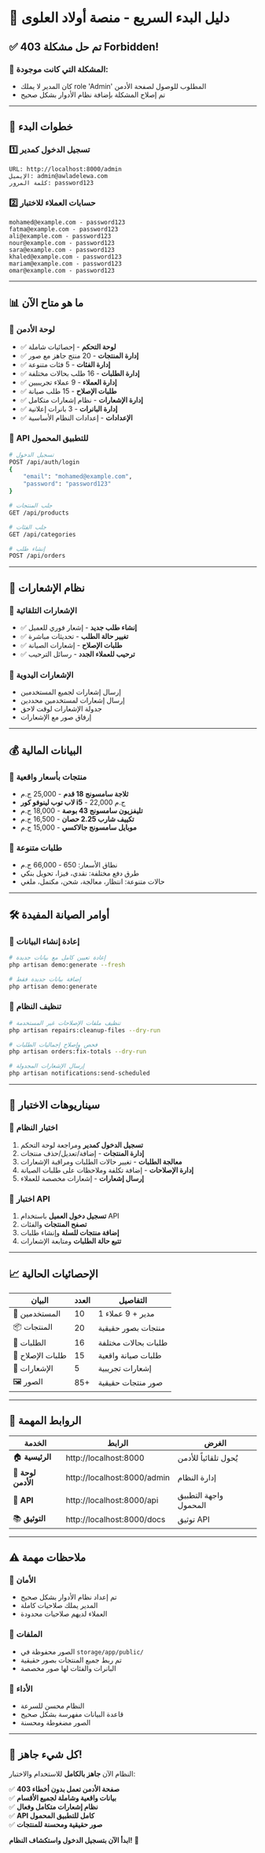 # 🚀 دليل البدء السريع - منصة أولاد العلوى

## ✅ **تم حل مشكلة 403 Forbidden!**

### 🔧 **المشكلة التي كانت موجودة:**
- كان المدير لا يملك role 'Admin' المطلوب للوصول لصفحة الأدمن
- تم إصلاح المشكلة بإضافة نظام الأدوار بشكل صحيح

---

## 🎯 **خطوات البدء**

### 1️⃣ **تسجيل الدخول كمدير**
```
URL: http://localhost:8000/admin
الإيميل: admin@awladelewa.com
كلمة المرور: password123
```

### 2️⃣ **حسابات العملاء للاختبار**
```
mohamed@example.com - password123
fatma@example.com - password123  
ali@example.com - password123
nour@example.com - password123
sara@example.com - password123
khaled@example.com - password123
mariam@example.com - password123
omar@example.com - password123
```

---

## 📊 **ما هو متاح الآن**

### 👑 **لوحة الأدمن**
- ✅ **لوحة التحكم** - إحصائيات شاملة
- ✅ **إدارة المنتجات** - 20 منتج جاهز مع صور
- ✅ **إدارة الفئات** - 5 فئات متنوعة
- ✅ **إدارة الطلبات** - 16 طلب بحالات مختلفة
- ✅ **إدارة العملاء** - 9 عملاء تجريبيين
- ✅ **طلبات الإصلاح** - 15 طلب صيانة
- ✅ **إدارة الإشعارات** - نظام إشعارات متكامل
- ✅ **إدارة البانرات** - 3 بانرات إعلانية
- ✅ **الإعدادات** - إعدادات النظام الأساسية

### 📱 **API للتطبيق المحمول**
```bash
# تسجيل الدخول
POST /api/auth/login
{
    "email": "mohamed@example.com",
    "password": "password123"
}

# جلب المنتجات
GET /api/products

# جلب الفئات  
GET /api/categories

# إنشاء طلب
POST /api/orders
```

---

## 🔔 **نظام الإشعارات**

### 📢 **الإشعارات التلقائية**
- ✅ **إنشاء طلب جديد** - إشعار فوري للعميل
- ✅ **تغيير حالة الطلب** - تحديثات مباشرة
- ✅ **طلبات الإصلاح** - إشعارات الصيانة
- ✅ **ترحيب للعملاء الجدد** - رسائل الترحيب

### 👥 **الإشعارات اليدوية**
- إرسال إشعارات لجميع المستخدمين
- إرسال إشعارات لمستخدمين محددين
- جدولة الإشعارات لوقت لاحق
- إرفاق صور مع الإشعارات

---

## 💰 **البيانات المالية**

### 💎 **منتجات بأسعار واقعية**
- **ثلاجة سامسونج 18 قدم** - 25,000 ج.م
- **لاب توب لينوفو كور i5** - 22,000 ج.م  
- **تليفزيون سامسونج 43 بوصة** - 18,000 ج.م
- **تكييف شارب 2.25 حصان** - 16,500 ج.م
- **موبايل سامسونج جالاكسي** - 15,000 ج.م

### 🛒 **طلبات متنوعة**
- نطاق الأسعار: 650 - 66,000 ج.م
- طرق دفع مختلفة: نقدي، فيزا، تحويل بنكي
- حالات متنوعة: انتظار، معالجة، شحن، مكتمل، ملغي

---

## 🛠️ **أوامر الصيانة المفيدة**

### 🔄 **إعادة إنشاء البيانات**
```bash
# إعادة تعيين كامل مع بيانات جديدة
php artisan demo:generate --fresh

# إضافة بيانات جديدة فقط
php artisan demo:generate
```

### 🧹 **تنظيف النظام**
```bash
# تنظيف ملفات الإصلاحات غير المستخدمة
php artisan repairs:cleanup-files --dry-run

# فحص وإصلاح إجماليات الطلبات
php artisan orders:fix-totals --dry-run

# إرسال الإشعارات المجدولة
php artisan notifications:send-scheduled
```

---

## 🎯 **سيناريوهات الاختبار**

### 🧪 **اختبار النظام**
1. **تسجيل الدخول كمدير** ومراجعة لوحة التحكم
2. **إدارة المنتجات** - إضافة/تعديل/حذف منتجات
3. **معالجة الطلبات** - تغيير حالات الطلبات ومراقبة الإشعارات
4. **إدارة الإصلاحات** - إضافة تكلفة وملاحظات على طلبات الصيانة
5. **إرسال إشعارات** - إشعارات مخصصة للعملاء

### 📱 **اختبار API**
1. **تسجيل دخول العميل** باستخدام API
2. **تصفح المنتجات** والفئات
3. **إضافة منتجات للسلة** وإنشاء طلبات
4. **تتبع حالة الطلبات** ومتابعة الإشعارات

---

## 📈 **الإحصائيات الحالية**

| البيان | العدد | التفاصيل |
|--------|--------|----------|
| 👤 المستخدمين | 10 | 1 مدير + 9 عملاء |
| 📦 المنتجات | 20 | منتجات بصور حقيقية |
| 🛒 الطلبات | 16 | طلبات بحالات مختلفة |
| 🔧 طلبات الإصلاح | 15 | طلبات صيانة واقعية |
| 🔔 الإشعارات | 5 | إشعارات تجريبية |
| 🖼️ الصور | 85+ | صور منتجات حقيقية |

---

## 🔗 **الروابط المهمة**

| الخدمة | الرابط | الغرض |
|---------|---------|--------|
| 🏠 **الرئيسية** | http://localhost:8000 | يُحول تلقائياً للأدمن |
| 👑 **لوحة الأدمن** | http://localhost:8000/admin | إدارة النظام |
| 📡 **API** | http://localhost:8000/api | واجهة التطبيق المحمول |
| 📚 **التوثيق** | http://localhost:8000/docs | توثيق API |

---

## ⚠️ **ملاحظات مهمة**

### 🔐 **الأمان**
- تم إعداد نظام الأدوار بشكل صحيح
- المدير يملك صلاحيات كاملة
- العملاء لديهم صلاحيات محدودة

### 📁 **الملفات**
- الصور محفوظة في `storage/app/public/`
- تم ربط جميع المنتجات بصور حقيقية
- البانرات والفئات لها صور مخصصة

### 🚀 **الأداء**
- النظام محسن للسرعة
- قاعدة البيانات مفهرسة بشكل صحيح
- الصور مضغوطة ومحسنة

---

## 🎉 **كل شيء جاهز!**

النظام الآن **جاهز بالكامل** للاستخدام والاختبار:

✅ **صفحة الأدمن تعمل بدون أخطاء 403**  
✅ **بيانات واقعية وشاملة لجميع الأقسام**  
✅ **نظام إشعارات متكامل وفعال**  
✅ **API كامل للتطبيق المحمول**  
✅ **صور حقيقية ومحسنة للمنتجات**  

**ابدأ الآن بتسجيل الدخول واستكشاف النظام!** 🚀 